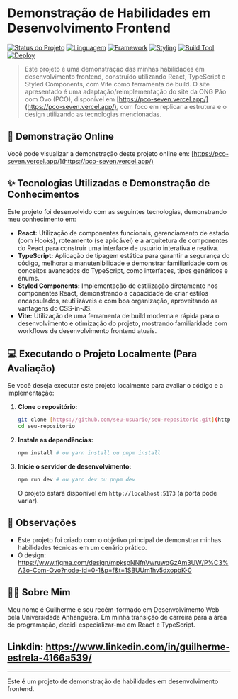 # Demonstração de Habilidades em Desenvolvimento Frontend

[![Status do Projeto](https://img.shields.io/badge/status-concluído-brightgreen)](https://github.com/seu-usuario/seu-repositorio)
[![Linguagem](https://img.shields.io/badge/linguagem-TypeScript-blueviolet)](https://www.typescriptlang.org/)
[![Framework](https://img.shields.io/badge/framework-React-blue)](https://react.dev/)
[![Styling](https://img.shields.io/badge/styling-Styled--Components-pink)](https://styled-components.com/)
[![Build Tool](https://img.shields.io/badge/build-Vite-teal)](https://vitejs.dev/)
[![Deploy](https://img.shields.io/badge/deploy-Vercel-informational)](https://pco-seven.vercel.app/)

> Este projeto é uma demonstração das minhas habilidades em desenvolvimento frontend, construído utilizando React, TypeScript e Styled Components, com Vite como ferramenta de build. O site apresentado é uma adaptação/reimplementação do site da ONG Pão com Ovo (PCO), disponível em [https://pco-seven.vercel.app/](https://pco-seven.vercel.app/), com foco em replicar a estrutura e o design utilizando as tecnologias mencionadas.

## 🔗 Demonstração Online

Você pode visualizar a demonstração deste projeto online em: [https://pco-seven.vercel.app/](https://pco-seven.vercel.app/)

## ✨ Tecnologias Utilizadas e Demonstração de Conhecimentos

Este projeto foi desenvolvido com as seguintes tecnologias, demonstrando meu conhecimento em:

* **React:** Utilização de componentes funcionais, gerenciamento de estado (com Hooks), roteamento (se aplicável) e a arquitetura de componentes do React para construir uma interface de usuário interativa e reativa.
* **TypeScript:** Aplicação de tipagem estática para garantir a segurança do código, melhorar a manutenibilidade e demonstrar familiaridade com os conceitos avançados do TypeScript, como interfaces, tipos genéricos e enums.
* **Styled Components:** Implementação de estilização diretamente nos componentes React, demonstrando a capacidade de criar estilos encapsulados, reutilizáveis e com boa organização, aproveitando as vantagens do CSS-in-JS.
* **Vite:** Utilização de uma ferramenta de build moderna e rápida para o desenvolvimento e otimização do projeto, mostrando familiaridade com workflows de desenvolvimento frontend atuais.

## 💻 Executando o Projeto Localmente (Para Avaliação)

Se você deseja executar este projeto localmente para avaliar o código e a implementação:

1.  **Clone o repositório:**
    ```bash
    git clone [https://github.com/seu-usuario/seu-repositorio.git](https://github.com/seu-usuario/seu-repositorio.git)
    cd seu-repositorio
    ```
2.  **Instale as dependências:**
    ```bash
    npm install # ou yarn install ou pnpm install
    ```
3.  **Inicie o servidor de desenvolvimento:**
    ```bash
    npm run dev # ou yarn dev ou pnpm dev
    ```
    O projeto estará disponível em `http://localhost:5173` (a porta pode variar).

## 📄 Observações

* Este projeto foi criado com o objetivo principal de demonstrar minhas habilidades técnicas em um cenário prático.
* O design: https://www.figma.com/design/mpkspNNfnVwruwqGzAm3UW/P%C3%A3o-Com-Ovo?node-id=0-1&p=f&t=1SBUUm1hv5dxopbK-0

## 👨‍💻 Sobre Mim

Meu nome é Guilherme e sou recém-formado em Desenvolvimento Web pela Universidade Anhanguera. Em minha transição de carreira para a área de programação, decidi especializar-me em React e TypeScript.
## Linkdin: https://www.linkedin.com/in/guilherme-estrela-4166a539/

---

Este é um projeto de demonstração de habilidades em desenvolvimento frontend.
